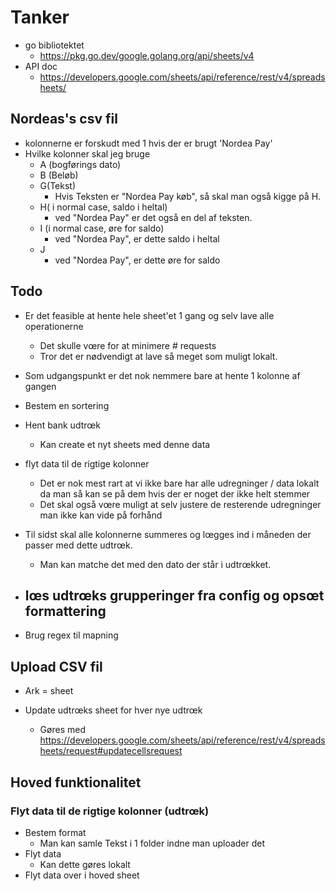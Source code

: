 # Tanker

- go bibliotektet
  - https://pkg.go.dev/google.golang.org/api/sheets/v4
- API doc
  - https://developers.google.com/sheets/api/reference/rest/v4/spreadsheets/

## Nordeas's csv fil

- kolonnerne er forskudt med 1 hvis der er brugt 'Nordea Pay'
- Hvilke kolonner skal jeg bruge
  - A (bogførings dato)
  - B (Beløb)
  - G(Tekst)
    - Hvis Teksten er "Nordea Pay køb", så skal man også kigge på H. 
  - H( i normal case, saldo i heltal)
    - ved "Nordea Pay" er det også en del af teksten.
  - I (i normal case, øre for saldo)
    - ved "Nordea Pay", er dette saldo i heltal
  - J
    - ved "Nordea Pay", er dette øre for saldo
  

## Todo

- Er det feasible at hente hele sheet'et 1 gang og selv lave alle operationerne
  - Det skulle vœre for at minimere # requests
  - Tror det er nødvendigt at lave så meget som muligt lokalt.
- Som udgangspunkt er det nok nemmere bare at hente 1 kolonne af gangen

- Bestem en sortering
- Hent bank udtrœk
  - Kan create et nyt sheets med denne data
- flyt data til de rigtige kolonner 
  - Det er nok mest rart at vi ikke bare har alle udregninger / data lokalt da man så kan se på dem hvis der er noget der ikke helt stemmer
  - Det skal også vœre muligt at selv justere de resterende udregninger man ikke kan vide på forhånd
- Til sidst skal alle kolonnerne summeres og lœgges ind i måneden der passer med dette udtrœk.
  - Man kan matche det med den dato der står i udtrœkket.
- lœs udtrœks grupperinger fra config og opsœt formattering
  - 
- Brug regex til mapning

## Upload CSV fil

- Ark = sheet

- Update udtrœks sheet for hver nye udtrœk
  - Gøres med https://developers.google.com/sheets/api/reference/rest/v4/spreadsheets/request#updatecellsrequest

## Hoved funktionalitet

### Flyt data til de rigtige kolonner (udtrœk)

- Bestem format
  - Man kan samle Tekst i 1 folder indne man uploader det
- Flyt data
  - Kan dette gøres lokalt
- Flyt data over i hoved sheet


